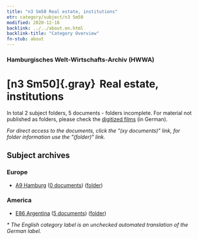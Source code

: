 ```yaml
---
title: "n3 Sm50 Real estate, institutions"
etr: category/subject/n3 Sm50
modified: 2020-12-18
backlink: ../../about.en.html
backlink-title: "Category Overview"
fn-stub: about
---
```


### Hamburgisches Welt-Wirtschafts-Archiv (HWWA)
# [n3 Sm50]{.gray}&#8201; Real estate, institutions&#160; 





In total 2 subject folders, 5 documents - folders incomplete.
For material not published as folders, please check the [digitized films](/film/h1_sh) (in German).

_For direct access to the documents, click the "(xy documents)" link, for folder information use the "(folder)" link._

## Subject archives



### Europe

- [A9 Hamburg](../../../geo/about.en.html#A9) (<a href="https://dfg-viewer.de/show/?tx_dlf[id]=https://pm20.zbw.eu/mets/sh/1409xx/140905/1872xx/187257/public.mets.en.xml" target="_blank">0 documents</a>) ([folder](http://purl.org/pressemappe20/folder/sh/140905,187257))

### America

- [E86 Argentina](../../../geo/about.en.html#E86) (<a href="https://dfg-viewer.de/show/?tx_dlf[id]=https://pm20.zbw.eu/mets/sh/1416xx/141692/1872xx/187257/public.mets.en.xml" target="_blank">5 documents</a>) ([folder](http://purl.org/pressemappe20/folder/sh/141692,187257))


_* The English category label is an unchecked automated translation of the German label._

